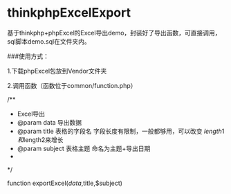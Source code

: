 # thinkphpExcelExport
基于thinkphp+phpExcel的Excel导出demo，封装好了导出函数，可直接调用，sql脚本demo.sql在文件夹内。

###使用方式：

1.下载phpExcel包放到Vendor文件夹

2.调用函数（函数位于common/function.php）

/**
 * Excel导出
 * @param data 导出数据
 * @param title 表格的字段名 字段长度有限制，一般都够用，可以改变 $length1和$length2来增长
 * @param subject 表格主题 命名为主题+导出日期
 * 
 */

function exportExcel($data,$title,$subject)
